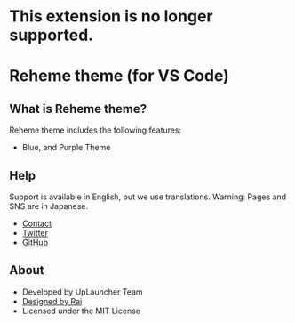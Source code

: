 # This extension is no longer supported.
# Reheme theme (for VS Code)

## What is Reheme theme?
Reheme theme includes the following features:
* Blue, and Purple Theme

## Help
Support is available in English, but we use translations.
Warning: Pages and SNS are in Japanese.

* [Contact](https://www.uplauncher.net/contact.html)
* [Twitter](https://twitter.com/uplaunchers)
* [GitHub](https://github.com/uplauncher)

## About

* Developed by UpLauncher Team
* [Designed by Rai](https://twitter.com/raidesuuu)
* Licensed under the MIT License
